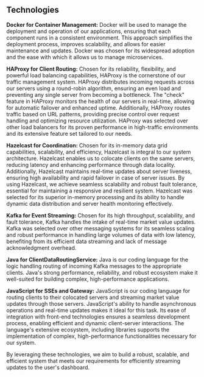 ## Technologies


**Docker for Container Management:**
Docker will be used to manage the deployment and operation of our applications, ensuring that each component runs in a consistent environment. This approach simplifies the deployment process, improves scalability, and allows for easier maintenance and updates. Docker was chosen for its widespread adoption and the ease with which it allows us to manage microservices.

**HAProxy for Client Routing:**
Chosen for its reliability, flexibility, and powerful load balancing capabilities, HAProxy is the cornerstone of our traffic management system. HAProxy distributes incoming requests across our servers using a round-robin algorithm, ensuring an even load and preventing any single server from becoming a bottleneck. The "check" feature in HAProxy monitors the health of our servers in real-time, allowing for automatic failover and enhanced uptime. Additionally, HAProxy routes traffic based on URL patterns, providing precise control over request handling and optimizing resource utilization. HAProxy was selected over other load balancers for its proven performance in high-traffic environments and its extensive feature set tailored to our needs.

**Hazelcast for Coordination:**
Chosen for its in-memory data grid capabilities, scalability, and efficiency, Hazelcast is integral to our system architecture. Hazelcast enables us to colocate clients on the same servers, reducing latency and enhancing performance through data locality. Additionally, Hazelcast maintains real-time updates about server liveness, ensuring high availability and rapid failover in case of server issues. By using Hazelcast, we achieve seamless scalability and robust fault tolerance, essential for maintaining a responsive and resilient system. Hazelcast was selected for its superior in-memory processing and its ability to handle dynamic data distribution and server health monitoring effectively.

**Kafka for Event Streaming:**
Chosen for its high throughput, scalability, and fault tolerance, Kafka handles the intake of real-time market value updates. Kafka was selected over other messaging systems for its seamless scaling and robust performance in handling large volumes of data with low latency, benefiting from its efficient data streaming and lack of message acknowledgment overhead.

**Java for ClientDataRoutingService:**
Java is our coding language for the logic handling routing of incoming Kafka messages to the appropriate clients. Java's strong performance, reliability, and robust ecosystem make it well-suited for building complex, high-performance applications.

**JavaScript for SSEs and Gateway:**
JavaScript is our coding language for routing clients to their colocated servers and streaming market value updates through those servers. JavaScript's ability to handle asynchronous operations and real-time updates makes it ideal for this task. Its ease of integration with front-end technologies ensures a seamless development process, enabling efficient and dynamic client-server interactions. The language's extensive ecosystem, including libraries supports the implementation of complex, high-performance functionalities necessary for our system. 

By leveraging these technologies, we aim to build a robust, scalable, and efficient system that meets our requirements for efficiently streaming updates to the user's dashboard.
